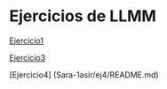# Ejercicios de LLMM

[Ejercicio1](tema1/ej1.html)

[Ejercicio3](tema1/ej3.html)

[Ejercicio4] (Sara-1asir/ej4/README.md)
